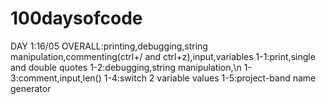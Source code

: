 # 100daysofcode
DAY 1:16/05
    OVERALL:printing,debugging,string manipulation,commenting(ctrl+/ and ctrl+z),input,variables
    1-1:print,single and double quotes
    1-2:debugging,string manipulation,\n
    1-3:comment,input,len()
    1-4:switch 2 variable values
    1-5:project-band name generator
    
